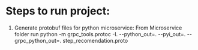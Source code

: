 # Steps to run project:

1. Generate protobuf files for python microservice: From Microservice folder run
python -m grpc_tools.protoc -I. --python_out=. --pyi_out=. --grpc_python_out=. step_recomendation.proto